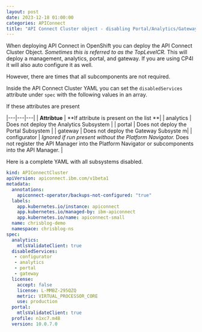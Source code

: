 ```yaml
---
layout: post
date: 2023-12-18 01:00:00
categories: APIConnect
title: "API Connect Cluster object - disabling Portal/Analytics/Gateway"
---
```


When deploying API Connect in OpenShift you can deploy the API Connect Cluster Object. *Sometimes this is referred to as the TopLevelCR.* This will deploy a management, analytics, portal, and gateway. If you are using CP4I it will also auto configure it as well.  

However, there are times that all subcomponents are not required.

<!--more-->
Inside the API Connect Cluster YAML you can set the `disabledServices` attribute under `spec` with the following values in an array.

If these attributes are present

|---|---|---|
| **Attribtue** | **If attribute is present on the list **|
| analytics |  Does not deploy the Analytics Subsystem |
| portal |  Does not deploy the Portal Subsystem |
| gateway | Does not deploy the Gateway Subsyste m|
| configurator | *Ignored if run present without the Platform Navigator.* Does not register the API Manager into the Platform Navigator or subcomponents into the API Manager. |

Here is a complete YAML with all subsystems disabled.

```yaml
kind: APIConnectCluster
apiVersion: apiconnect.ibm.com/v1beta1
metadata:
  annotations:
    apiconnect-operator/backups-not-configured: "true"
  labels:
    app.kubernetes.io/instance: apiconnect
    app.kubernetes.io/managed-by: ibm-apiconnect
    app.kubernetes.io/name: apiconnect-small
  name: chrisblog-demo
  namespace: chrisblog-ns
spec:
  analytics:
    mtlsValidateClient: true
  disabledServices:
   - configurator
   - analytics
   - portal
   - gateway
  license:
    accept: false
    license: L-MMBZ-295QZQ
    metric: VIRTUAL_PROCESSOR_CORE
    use: production
  portal:
    mtlsValidateClient: true
  profile: n1xc7.m48
  version: 10.0.7.0
```
